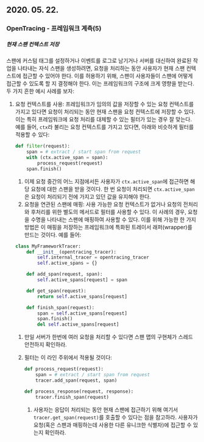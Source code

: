 ## 2020. 05. 22.

### OpenTracing - 프레임워크 계측(5)

##### 현재 스팬 컨텍스트 저장

스팬에 커스텀 태그를 설정하거나 이벤트를 로그로 남기거나 서버를 대신하여 완료된 작업을 나타내는 자식 스팬을 생성하려면, 요청을 처리하는 동안 사용자가 현재 스팬 컨텍스트에 접근할 수 있어야 한다. 이를 허용하기 위해, 스팬이 사용자들이 스팬에 어떻게 접근할 수 있도록 할 지 결정해야 한다. 이는 프레임워크의 구조에 크게 영향을 받는다. 두 가지 흔한 예시 사례를 보자:

1. 요청 컨텍스트를 사용: 프레임워크가 임의의 값을 저장할 수 있는 요청 컨텍스트를 가지고 있다면 요청이 처리되는 동안 현재 스팬을 요청 컨텍스트에 저장할 수 있다. 이는 특히 프레임워크에 요청 처리를 대체할 수 있는 필터가 있는 경우 잘 맞는다. 예를 들어, `ctx`라 불리는 요청 컨텍스트를 가지고 있다면, 아래와 비슷하게 필터를 적용할 수 있다:

   ```python
   def filter(request):
       span = # extract / start span from request
       with (ctx.active_span = span):
           process_request(request)
       span.finish()
   ```

   1. 이제 요청 중간의 어느 지점에서든 사용자가 `ctx.active_span`에 접근하면 해당 요청에 대한 스팬을 받을 것이다. 한 번 요청이 처리되면 `ctx.active_span`은 요청이 처리되기 전에 가지고 있던 값을 유지해야 한다.
   2. 요청을 연관된 스팬에 매핑: 사용 가능한 요청 컨텍스트가 없거나 요청의 전처리와 후처리를 위한 별도의 메서드로 필터를 사용할 수 있다. 이 사례의 경우, 요청을 수명을 나타내는 스팬에 매핑하여 사용할 수 있다. 이를 위해 가능한 한 가지 방법은 이 매핑을 저장하는 프레임워크에 특화된 트레이서 래퍼(wrapper)를 만드는 것이다. 예를 들어:

   ```python
   class MyFrameworkTracer:
       def __init__(opentracing_tracer):
           self.internal_tracer = opentracing_tracer
           self.active_spans = {}
   
       def add_span(request, span):
           self.active_spans[request] = span
   
       def get_span(request):
           return self.active_spans[request]
   
       def finish_span(request):
           span = self.active_spans[request]
           span.finish()
           del self.active_spans[request]
   ```

   1. 만일 서버가 한번에 여러 요청을 처리할 수 있다면 스팬 맵의 구현체가 스레드 안전하지 확인하라.

   2. 필터는 이 라인 주위에서 적용될 것이다:

      ```python
      def process_request(request):
          span = # extract / start span from request
          tracer.add_span(request, span)
      
      def process_response(request, response):
          tracer.finish_span(request)
      ```

      1. 사용자는 응답이 처리되는 동안 현재 스팬에 접근하기 위해 여기서 `tracer.get_span(request)`를 호출할 수 있다는 점을 참고하라. 사용자가 요청(혹은 스팬과 매핑하는데 사용한 다른 유니크한 식별자)에 접근할 수 있는지 확인하라.